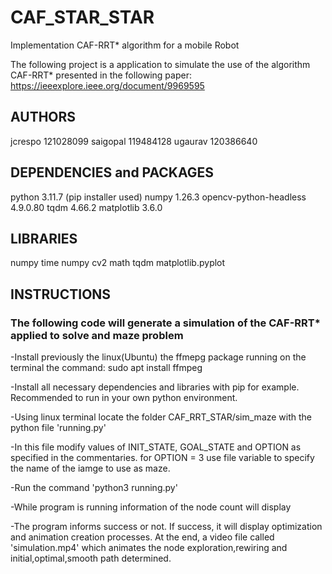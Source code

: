 # CAF_STAR_STAR
Implementation CAF-RRT* algorithm for a mobile Robot

The following project is a application to simulate the use of the algorithm CAF-RRT* presented in the following  paper:
https://ieeexplore.ieee.org/document/9969595

## AUTHORS
jcrespo 121028099
saigopal 119484128
ugaurav 120386640

## DEPENDENCIES and PACKAGES
python 3.11.7
(pip installer used)
numpy 1.26.3
opencv-python-headless 4.9.0.80
tqdm 4.66.2
matplotlib 3.6.0

## LIBRARIES
 numpy
 time
 numpy
 cv2
 math
 tqdm
 matplotlib.pyplot

## INSTRUCTIONS

### The following code will generate a simulation of the CAF-RRT* applied to solve and maze problem

-Install previously the linux(Ubuntu) the ffmepg package running on the terminal the command:
	sudo apt install ffmpeg

-Install all necessary dependencies and libraries with pip for example. Recommended to run in your own python environment.

-Using linux terminal locate the folder CAF_RRT_STAR/sim_maze with the python file 'running.py'

-In this file modify values of INIT_STATE, GOAL_STATE and OPTION as specified in the commentaries. for OPTION = 3 use file variable to specify the name of the iamge to use as maze.

-Run the command 'python3 running.py'

-While program is running information of the node count will display

-The program informs success or not. If success, it will display optimization and animation creation processes. At the end, a video file called 'simulation.mp4' which animates the node exploration,rewiring and initial,optimal,smooth path determined.


